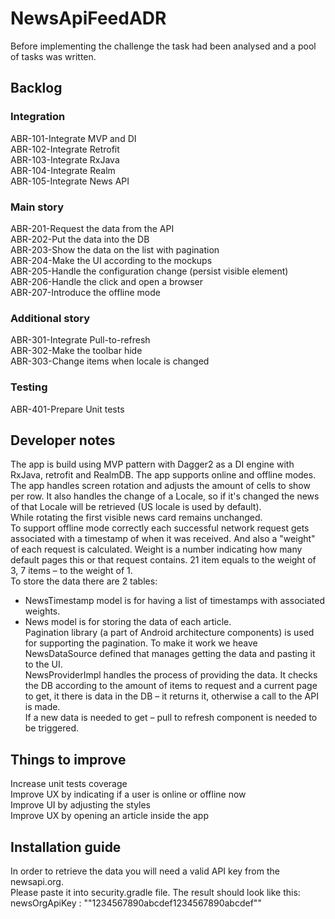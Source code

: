 # NewsApiFeedADR
Before implementing the challenge the task had been analysed and a pool of tasks was written.    
  
## Backlog  
### Integration  
ABR-101-Integrate MVP and DI  
ABR-102-Integrate Retrofit  
ABR-103-Integrate RxJava  
ABR-104-Integrate Realm  
ABR-105-Integrate News API  
### Main story  
ABR-201-Request the data from the API  
ABR-202-Put the data into the DB  
ABR-203-Show the data on the list with pagination  
ABR-204-Make the UI according to the mockups  
ABR-205-Handle the configuration change (persist visible element)    
ABR-206-Handle the click and open a browser  
ABR-207-Introduce the offline mode  
### Additional story  
ABR-301-Integrate Pull-to-refresh  
ABR-302-Make the toolbar hide    
ABR-303-Change items when locale is changed    
### Testing  
ABR-401-Prepare Unit tests  
  
## Developer notes  
  
The app is build using MVP pattern with Dagger2 as a DI engine with RxJava, retrofit and RealmDB.
The app supports online and offline modes.  
The app handles screen rotation and adjusts the amount of cells to show per row. It also handles the 
change of a Locale, so if it's changed the news of that Locale will be retrieved (US locale is used by default).  
While rotating the first visible news card remains unchanged.  
To support offline mode correctly each successful network request gets associated with a timestamp of
when it was received. And also a "weight" of each request is calculated. Weight is a number indicating 
how many default pages this or that request contains. 21 item equals to the weight of 3, 7 items – to the weight of 1.       
To store the data there are 2 tables:   
- NewsTimestamp model is for having a list of timestamps with associated weights.  
- News model is for storing the data of each article.  
Pagination library (a part of Android architecture components) is used for supporting the pagination. 
To make it work we heave NewsDataSource defined that manages getting the data and pasting it to the UI.  
NewsProviderImpl handles the process of providing the data. It checks the DB according to the amount of 
items to request and a current page to get, it there is data in the DB – it returns it, otherwise a call
to the API is made.  
If a new data is needed to get – pull to refresh component is needed to be triggered.   
  
## Things to improve  
Increase unit tests coverage  
Improve UX by indicating if a user is online or offline now    
Improve UI by adjusting the styles  
Improve UX by opening an article inside the app  
  
## Installation guide  
In order to retrieve the data you will need a valid API key from the newsapi.org.  
Please paste it into security.gradle file. The result should look like this:  
newsOrgApiKey  : "\"1234567890abcdef1234567890abcdef\""